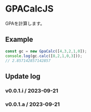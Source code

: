 # GPACalcJS
GPAを計算します。

## Example
```js
const gc = new GpaCalc([4,3,2,1,0]);
console.log(gc.calc([8,2,1,0,3]));
// 2.857142857142857
```

## Update log
### v0.0.1.i / 2023-09-21

### v0.0.1.a / 2023-09-21